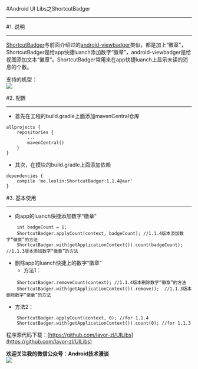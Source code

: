 #Android UI Libs之ShortcutBadger  
***  
#1. 说明  
***  
[ShortcutBadger](https://github.com/leolin310148/ShortcutBadger)与前面介绍过的[android-viewbadger](https://github.com/jgilfelt/android-viewbadger)类似，都是加上“徽章”，ShortcutBadger是给app快捷luanch添加数字“徽章”，android-viewbadger是给视图添加文本“徽章”。ShortcutBadger常用来在app快捷luanch上显示未读的消息的个数。  

支持的机型：  
![](http://i.imgur.com/ozpzykr.png)  

#2. 配置  
***  
- 首先在工程的build.gradle上面添加mavenCentral仓库  
```  
allprojects {
    repositories {
        ...
        mavenCentral()
    }
}  
```  
- 其次，在模块的build.gradle上面添加依赖  
```  
dependencies {
    compile 'me.leolin:ShortcutBadger:1.1.4@aar'
}  
```  

#3. 基本使用  
***  
- 向app的luanch快捷添加数字“徽章”  
```
    int badgeCount = 1;
    ShortcutBadger.applyCount(context, badgeCount); //1.1.4版本添加数字“徽章”的方法
    ShortcutBadger.with(getApplicationContext()).count(badgeCount); //1.1.3版本添加数字“徽章”的方法
```  
- 删除app的luanch快捷上的数字“徽章”  
  - 方法1：
```  
    ShortcutBadger.removeCount(context); //1.1.4版本删除数字“徽章”的方法
    ShortcutBadger.with(getApplicationContext()).remove();  //1.1.3版本删除数字“徽章”的方法
```  
  - 方法2：  
```
    ShortcutBadger.applyCount(context, 0); //for 1.1.4
    ShortcutBadger.with(getApplicationContext()).count(0); //for 1.1.3  
```  

程序源代码下载：[https://github.com/lavor-zl/UILibs](https://github.com/lavor-zl/UILibs)   


**欢迎关注我的微信公众号：Android技术漫谈**  
![](http://i.imgur.com/u75x3BP.jpg)
